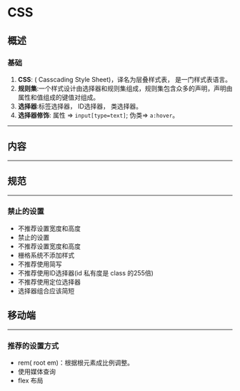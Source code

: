 # CSS

## 概述

### 基础

1. **CSS**: ( Casscading Style Sheet)，译名为层叠样式表， 是一门样式表语言。
2. **规则集**:一个样式设计由选择器和规则集组成，规则集包含众多的声明，声明由属性和值组成的键值对组成。
3. **选择器**:标签选择器， ID选择器， 类选择器。
4. **选择器修饰**: 属性 => `input[type=text]`; 伪类=> `a:hover`。
***

## 内容

***

## 规范

***

### 禁止的设置
* 不推荐设置宽度和高度
* 禁止的设置    
* 不推荐设置宽度和高度       
* 栅格系统不添加样式
* 不推荐使用简写
* 不推荐使用ID选择器(id 私有度是 class 的255倍)
* 不推荐使用定位选择器
* 选择器组合应该简短

## 移动端

***

### 推荐的设置方式
* rem( root em)：根据根元素成比例调整。
* 使用媒体查询
* flex 布局
